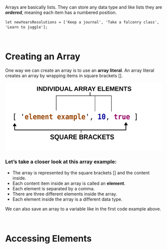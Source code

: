 Arrays are basically lists. They can store any data type and like lists they are ***ordered***, meaning each item has a numbered position.

```JS
let newYearsResolutions = ['Keep a journal', 'Take a falconry class', 'Learn to juggle'];
```
<br>

# Creating an Array

One way we can create an array is to use an **array literal**. An array literal creates an array by wrapping items in square brackets [].

<img src='./Resources/arrays.svg'>

### Let’s take a closer look at this array example:

* The array is represented by the square brackets [] and the content inside.
* Each content item inside an array is called an **element**.
* Each element is separated by a comma.
* There are three different elements inside the array.
* Each element inside the array is a different data type.

We can also save an array to a variable like in the first code example above.

<br>

# Accessing Elements
